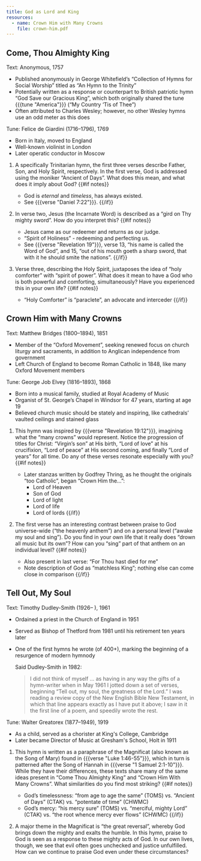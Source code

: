 ```yaml
---
title: God as Lord and King
resources:
  - name: Crown Him with Many Crowns
    file: crown-him.pdf
---
```

## Come, Thou Almighty King

Text: Anonymous, 1757
 - Published anonymously in George Whitefield’s “Collection of Hymns for Social Worship” titled as “An Hymn to the Trinity”
 - Potentially written as a response or counterpart to British patriotic hymn “God Save our Gracious King”, which both originally shared the tune {{{tune "America"}}} (“My Country ‘Tis of Thee”)
 - Often attributed to Charles Wesley; however, no other Wesley hymns use an odd meter as this does

Tune: Felice de Giardini (1716–1796), 1769
 - Born in Italy, moved to England
 - Well-known violinist in London
 - Later operatic conductor in Moscow

1. A specifically Trinitarian hymn, the first three verses describe Father, Son, and Holy Spirit, respectively. In the first verse, God is addressed using the moniker “Ancient of Days”. What does this mean, and what does it imply about God?
{{#if notes}}
	- God is *eternal* and *timeless*, has always existed.
	- See {{{verse "Daniel 7:22"}}}.
{{/if}}

1. In verse two, Jesus (the Incarnate Word) is described as a “gird on Thy mighty sword”. How do you interpret this?
{{#if notes}}
	- Jesus came as our redeemer and returns as our judge.
	- “Spirit of Holiness” - redeeming and perfecting us.
	- See {{{verse "Revelation 19"}}}, verse 13, “his name is called the Word of God”, and 15, “out of his mouth goeth a sharp sword, that with it he should smite the nations”.
{{/if}}

1. Verse three, describing the Holy Spirit, juxtaposes the idea of “holy comforter” with “spirit of power”. What does it mean to have a God who is both powerful and comforting, simultaneously? Have you experienced this in your own life?
{{#if notes}}
	- “Holy Comforter” is “paraclete”, an advocate and interceder
{{/if}}

## Crown Him with Many Crowns

Text: Matthew Bridges (1800–1894), 1851
 - Member of the “Oxford Movement”, seeking renewed focus on church liturgy and sacraments, in addition to Anglican independence from government
 - Left Church of England to become Roman Catholic in 1848, like many Oxford Movement members

Tune: George Job Elvey (1816–1893), 1868
 - Born into a musical family, studied at Royal Academy of Music
 - Organist of St. George’s Chapel in Windsor for 47 years, starting at age 19
 - Believed church music should be stately and inspiring, like cathedrals’ vaulted ceilings and stained glass

1. This hymn was inspired by {{{verse "Revelation 19:12"}}}, imagining what the “many crowns” would represent. Notice the progression of titles for Christ: “Virgin’s son” at His birth, “Lord of love” at his crucifixion, “Lord of peace” at His second coming, and finally “Lord of years” for all time. Do any of these verses resonate especially with you?
{{#if notes}}
	- Later stanzas written by Godfrey Thring, as he thought the originals “too Catholic”, began “Crown Him the…”:
		- Lord of Heaven
		- Son of God
		- Lord of light
		- Lord of life
		- Lord of lords
{{/if}}

1. The first verse has an interesting contrast between praise to God universe-wide (“the heavenly anthem”) and on a personal level (“awake my soul and sing”). Do you find in your own life that it really does “drown all music but its own”? How can you “sing” part of that anthem on an individual level?
{{#if notes}}
	- Also present in last verse: “For Thou hast died for me”
	- Note description of God as “matchless King”; nothing else can come close in comparison
{{/if}}

## Tell Out, My Soul

Text: Timothy Dudley-Smith (1926– ), 1961
 - Ordained a priest in the Church of England in 1951
 - Served as Bishop of Thetford from 1981 until his retirement ten years later
 - One of the first hymns he wrote (of 400+), marking the beginning of a resurgence of modern hymnody

	Said Dudley-Smith in 1982:
	> I did not think of myself … as having in any way the gifts of a hymn-writer when in May 1961 I jotted down a set of verses, beginning “Tell out, my soul, the greatness of the Lord.” I was reading a review copy of the New English Bible New Testament, in which that line appears exactly as I have put it above; I saw in it the first line of a poem, and speedily wrote the rest.

Tune: Walter Greatorex (1877–1949), 1919
 - As a child, served as a chorister at King's College, Cambridge
 - Later became Director of Music at Gresham's School, Holt in 1911

1. This hymn is written as a paraphrase of the Magnificat (also known as the Song of Mary) found in {{{verse "Luke 1:46-55"}}}, which in turn is patterned after the Song of Hannah in {{{verse "1 Samuel 2:1-10"}}}. While they have their differences, these texts share many of the same ideas present in “Come Thou Almighty King” and “Crown Him With Many Crowns”. What similarities do you find most striking?
{{#if notes}}
	- God’s timelessness: “from age to age the same” (TOMS) vs. “Ancient of Days” (CTAK) vs. “potentate of time” (CHWMC)
	- God’s mercy: “his mercy sure” (TOMS) vs. “merciful, mighty Lord” (CTAK) vs. “the root whence mercy ever flows” (CHWMC)
{{/if}}

1. A major theme in the Magnificat is “the great reversal”, whereby God brings down the mighty and exalts the humble. In this hymn, praise to God is seen as a response to these mighty acts of God. In our own lives, though, we see that evil often goes unchecked and justice unfulfilled. How can we continue to praise God even under these circumstances?
